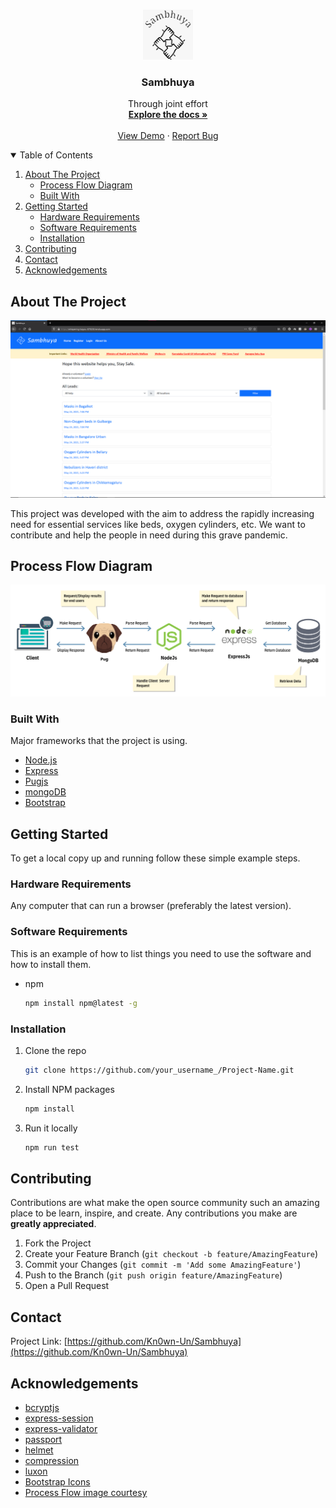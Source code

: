 <br />
<p align="center">
  <a href="https://github.com/Kn0wn-Un/Sambhuya">
    <img src="images/logo.jpeg" alt="Logo" width="80" height="80">
  </a>

  <h3 align="center">Sambhuya</h3>

  <p align="center">
    Through joint effort
    <br />
    <a href="https://github.com/Kn0wn-Un/Sambhuya"><strong>Explore the docs »</strong></a>
    <br />
    <br />
    <a href="https://whispering-bayou-87828.herokuapp.com/" target="_blank">View Demo</a>
    ·
    <a href="https://github.com/Kn0wn-Un/Sambhuya/issues">Report Bug</a>
  </p>
</p>

<details open="open">
  <summary>Table of Contents</summary>
  <ol>
    <li>
      <a href="#about-the-project">About The Project</a>
      <ul>
        <li><a href="#process-flow-diagram">Process Flow Diagram</a></li>
        <li><a href="#built-with">Built With</a></li>
      </ul>
    </li>
    <li>
      <a href="#getting-started">Getting Started</a>
      <ul>
        <li><a href="#hardware-requirements">Hardware Requirements</a></li>
        <li><a href="#software-requirements">Software Requirements</a></li>
        <li><a href="#installation">Installation</a></li>
      </ul>
    </li>
    <li><a href="#contributing">Contributing</a></li>
    <li><a href="#contact">Contact</a></li>
    <li><a href="#acknowledgements">Acknowledgements</a></li>
  </ol>
</details>

## About The Project

[![Sambhuya][product-screenshot]](https://whispering-bayou-87828.herokuapp.com/)

This project was developed with the aim to address the rapidly increasing need for essential services like beds, oxygen cylinders, etc. We want to contribute and help the people in need during this grave pandemic.

## Process Flow Diagram

[![Process Flow Diagram][process-diagram]](https://whispering-bayou-87828.herokuapp.com/)

### Built With

Major frameworks that the project is using.

-   [Node.js](https://nodejs.org/en/)
-   [Express](https://expressjs.com/)
-   [Pugjs](https://pugjs.org/api/getting-started.html)
-   [mongoDB](https://www.mongodb.com/)
-   [Bootstrap](https://getbootstrap.com/)

## Getting Started

To get a local copy up and running follow these simple example steps.

### Hardware Requirements

Any computer that can run a browser (preferably the latest version).

### Software Requirements

This is an example of how to list things you need to use the software and how to install them.

-   npm
    ```sh
    npm install npm@latest -g
    ```

### Installation

1. Clone the repo
    ```sh
    git clone https://github.com/your_username_/Project-Name.git
    ```
2. Install NPM packages
    ```sh
    npm install
    ```
3. Run it locally
    ```sh
    npm run test
    ```

## Contributing

Contributions are what make the open source community such an amazing place to be learn, inspire, and create. Any contributions you make are **greatly appreciated**.

1. Fork the Project
2. Create your Feature Branch (`git checkout -b feature/AmazingFeature`)
3. Commit your Changes (`git commit -m 'Add some AmazingFeature'`)
4. Push to the Branch (`git push origin feature/AmazingFeature`)
5. Open a Pull Request

## Contact

Project Link: [https://github.com/Kn0wn-Un/Sambhuya](https://github.com/Kn0wn-Un/Sambhuya)

## Acknowledgements

-   [bcryptjs](https://www.npmjs.com/package/bcryptjs)
-   [express-session](https://www.npmjs.com/package/express-session)
-   [express-validator](https://express-validator.github.io/)
-   [passport](http://www.passportjs.org/)
-   [helmet](https://helmetjs.github.io/)
-   [compression](https://www.npmjs.com/package/compression)
-   [luxon](https://www.npmjs.com/package/luxon)
-   [Bootstrap Icons](https://icons.getbootstrap.com/)
-   [Process Flow image courtesy](www.simform.com)

[product-screenshot]: images/screenshot.png
[process-diagram]: images/processflow.png
